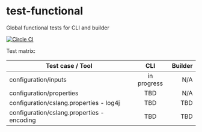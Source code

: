 # test-functional
Global functional tests for CLI and builder

[![Circle CI](https://circleci.com/gh/CloudSlang/test-functional/tree/master.svg?style=svg)](https://circleci.com/gh/CloudSlang/test-functional/tree/master)

Test matrix:

| Test case / Tool       | CLI           | Builder  |
| ------------- |:-------------:| -----:|
| configuration/inputs      | in progress | N/A |
| configuration/properties      | TBD | N/A |
| configuration/cslang.properties - log4j      | TBD | TBD |
| configuration/cslang.properties - encoding      | TBD | TBD |